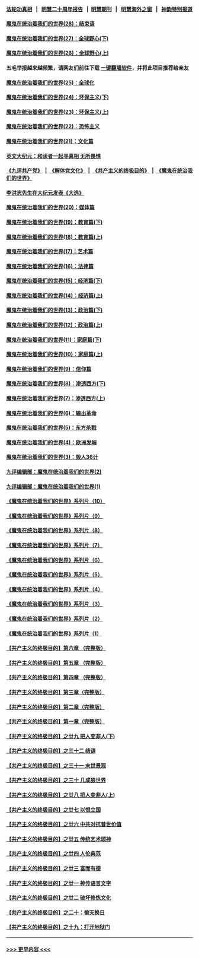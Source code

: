 #### [法轮功真相](https://github.com/gfw-breaker/truth/blob/master/README.md?t=0) &nbsp;&nbsp;|&nbsp;&nbsp; [明慧二十周年报告](https://github.com/gfw-breaker/mh-reports/blob/master/README.md?t=0) &nbsp;&nbsp;|&nbsp;&nbsp;[明慧期刊](https://github.com/gfw-breaker/mh-qikan) &nbsp;&nbsp;|&nbsp;&nbsp; [明慧海外之窗](https://github.com/gfw-breaker/mh-news/blob/master/README.md?t=0) &nbsp;&nbsp;|&nbsp;&nbsp; [神韵特别报道](https://github.com/gfw-breaker/mh-news/blob/master/shenyun.md?t=0)
#### [魔鬼在统治着我们的世界(28)：结束语](../pages/nsc422/n10936246.md?t=06271551) 
#### [魔鬼在统治着我们的世界(27)：全球野心(下)](../pages/nsc422/n10928319.md?t=06271551) 
#### [魔鬼在统治着我们的世界(26)：全球野心(上)](../pages/nsc422/n10900318.md?t=06271551) 
#### 五毛举报越来越频繁，请网友们前往下载 [一键翻墙软件](https://github.com/gfw-breaker/ssr-accounts)，并将此项目推荐给亲友
#### [魔鬼在统治着我们的世界(25)：全球化](../pages/nsc422/n10788205.md?t=06271551) 
#### [魔鬼在统治着我们的世界(24)：环保主义(下)](../pages/nsc422/n10695307.md?t=06271551) 
#### [魔鬼在统治着我们的世界(23)：环保主义(上)](../pages/nsc422/n10688613.md?t=06271551) 
#### [魔鬼在统治着我们的世界(22)：恐怖主义](../pages/nsc422/n10614727.md?t=06271551) 
#### [魔鬼在统治着我们的世界(21)：文化篇](../pages/nsc422/n10597706.md?t=06271551) 
#### [英文大纪元：和读者一起寻真相 无所畏惧](../pages/nsc422/n12542027.md?t=06271551) 
#### [《九评共产党》](https://github.com/begood0513/9ping.md/blob/master/README.md) &nbsp;|&nbsp; [《解体党文化》](../../../../jtdwh.md/blob/master/README.md)  &nbsp;|&nbsp; [《共产主义的终极目的》](../../../../gczydzjmd.md/blob/master/README.md) &nbsp;|&nbsp; [《魔鬼在统治我们的世界》](../../../../mgztzwmdsj.md/blob/master/README.md) 
#### [李洪志先生在大纪元发表《大选》](../pages/nsc422/n12534746.md?t=06271551) 
#### [魔鬼在统治着我们的世界(20)：媒体篇](../pages/nsc422/n10586579.md?t=06271551) 
#### [魔鬼在统治着我们的世界(19)：教育篇(下)](../pages/nsc422/n10564808.md?t=06271551) 
#### [魔鬼在统治着我们的世界(18)：教育篇(上)](../pages/nsc422/n10526970.md?t=06271551) 
#### [魔鬼在统治着我们的世界(17)：艺术篇](../pages/nsc422/n10499093.md?t=06271551) 
#### [魔鬼在统治着我们的世界(16)：法律篇](../pages/nsc422/n10485969.md?t=06271551) 
#### [魔鬼在统治着我们的世界(15)：经济篇(下)](../pages/nsc422/n10469975.md?t=06271551) 
#### [魔鬼在统治着我们的世界(14)：经济篇(上)](../pages/nsc422/n10457370.md?t=06271551) 
#### [魔鬼在统治着我们的世界(13)：政治篇(下)](../pages/nsc422/n10448270.md?t=06271551) 
#### [魔鬼在统治着我们的世界(12)：政治篇(上)](../pages/nsc422/n10444576.md?t=06271551) 
#### [魔鬼在统治着我们的世界(11)：家庭篇(下)](../pages/nsc422/n10440961.md?t=06271551) 
#### [魔鬼在统治着我们的世界(10)：家庭篇(上)](../pages/nsc422/n10435448.md?t=06271551) 
#### [魔鬼在统治着我们的世界(9)：信仰篇](../pages/nsc422/n10432159.md?t=06271551) 
#### [魔鬼在统治着我们的世界(8)：渗透西方(下)](../pages/nsc422/n10429603.md?t=06271551) 
#### [魔鬼在统治着我们的世界(7)：渗透西方(上)](../pages/nsc422/n10426013.md?t=06271551) 
#### [魔鬼在统治着我们的世界(6)：输出革命](../pages/nsc422/n10421536.md?t=06271551) 
#### [魔鬼在统治着我们的世界(5)：东方杀戮](../pages/nsc422/n10417707.md?t=06271551) 
#### [魔鬼在统治着我们的世界(4)：欧洲发端](../pages/nsc422/n10414890.md?t=06271551) 
#### [魔鬼在统治着我们的世界(3)：毁人36计](../pages/nsc422/n10411583.md?t=06271551) 
#### [九评编辑部：魔鬼在统治着我们的世界(2)](../pages/nsc422/n10410036.md?t=06271551) 
#### [九评编辑部：魔鬼在统治着我们的世界(1)](../pages/nsc422/n10406825.md?t=06271551) 
#### [《魔鬼在统治着我们的世界》系列片（10）](../pages/nsc422/n12292670.md?t=06271551) 
#### [《魔鬼在统治着我们的世界》系列片（9）](../pages/nsc422/n12290859.md?t=06271551) 
#### [《魔鬼在统治着我们的世界》系列片（8）](../pages/nsc422/n12287445.md?t=06271551) 
#### [《魔鬼在统治着我们的世界》系列片（7）](../pages/nsc422/n12283425.md?t=06271551) 
#### [《魔鬼在统治着我们的世界》系列片（6）](../pages/nsc422/n12282314.md?t=06271551) 
#### [《魔鬼在统治着我们的世界》系列片（5）](../pages/nsc422/n12281419.md?t=06271551) 
#### [《魔鬼在统治着我们的世界》系列片（4）](../pages/nsc422/n12274024.md?t=06271551) 
#### [《魔鬼在统治着我们的世界》系列片（3）](../pages/nsc422/n12271322.md?t=06271551) 
#### [《魔鬼在统治着我们的世界》系列片（2）](../pages/nsc422/n12269049.md?t=06271551) 
#### [《魔鬼在统治着我们的世界》系列片（1）](../pages/nsc422/n12267575.md?t=06271551) 
#### [【共产主义的终极目的】第六章 （完整版）](../pages/nsc422/n11428913.md?t=06271551) 
#### [【共产主义的终极目的】第五章 （完整版）](../pages/nsc422/n11428912.md?t=06271551) 
#### [【共产主义的终极目的】第四章 （完整版）](../pages/nsc422/n11428907.md?t=06271551) 
#### [【共产主义的终极目的】第三章（完整版）](../pages/nsc422/n11428848.md?t=06271551) 
#### [【共产主义的终极目的】第二章（完整版）](../pages/nsc422/n11428831.md?t=06271551) 
#### [【共产主义的终极目的】第一章（完整版）](../pages/nsc422/n11417651.md?t=06271551) 
#### [【共产主义的终极目的】之廿九 把人变非人(下)](../pages/nsc422/n11344140.md?t=06271551) 
#### [【共产主义的终极目的】之三十二 结语](../pages/nsc422/n11360535.md?t=06271551) 
#### [【共产主义的终极目的】之三十一 末世景观](../pages/nsc422/n11351129.md?t=06271551) 
#### [【共产主义的终极目的】之三十 几成狼世界](../pages/nsc422/n11348280.md?t=06271551) 
#### [【共产主义的终极目的】之廿八 把人变非人(上)](../pages/nsc422/n11340492.md?t=06271551) 
#### [【共产主义的终极目的】之廿七 以恨立国](../pages/nsc422/n11336944.md?t=06271551) 
#### [【共产主义的终极目的】之廿六 中共对抗普世价值](../pages/nsc422/n11324785.md?t=06271551) 
#### [【共产主义的终极目的】之廿五 传统艺术颂神](../pages/nsc422/n11296396.md?t=06271551) 
#### [【共产主义的终极目的】之廿四 人伦典范](../pages/nsc422/n11296397.md?t=06271551) 
#### [【共产主义的终极目的】之廿三 富而有德](../pages/nsc422/n11283598.md?t=06271551) 
#### [【共产主义的终极目的】之廿一 神传语言文字](../pages/nsc422/n11263265.md?t=06271551) 
#### [【共产主义的终极目的】之廿二 破坏修炼文化](../pages/nsc422/n11245728.md?t=06271551) 
#### [【共产主义的终极目的】之二十：偷天换日](../pages/nsc422/n11238846.md?t=06271551) 
#### [【共产主义的终极目的】之十九：打开地狱门](../pages/nsc422/n11206376.md?t=06271551) 

----
#### [ >>> 更早内容 <<< ](../indexes/nsc422-earlier.md)
